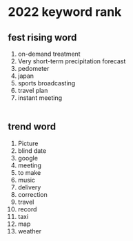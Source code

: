 # 2022 keyword rank

fest rising word
-----------------
1) on-demand treatment
1) Very short-term precipitation forecast
1) pedometer
1) japan
1) sports broadcasting
1) travel plan
1) instant meeting
<br/><br/>

trend word
----------
1) Picture
1) blind date
1) google
1) meeting
1) to make
1) music
1) delivery
1) correction
1) travel
1) record
1) taxi
1) map
1) weather
